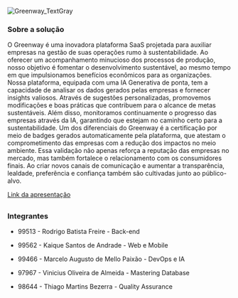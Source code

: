![Greenway_TextGray](https://github.com/greenway-FIAP/disruptive_architectures/assets/80494196/8edcfcee-7c71-49c6-b0e4-96966aaf0c69)

### Sobre a solução
O Greenway é uma inovadora plataforma SaaS projetada para auxiliar empresas na gestão de suas operações rumo à sustentabilidade. 
Ao oferecer um acompanhamento minucioso dos processos de produção, nosso objetivo é fomentar o desenvolvimento sustentável, ao mesmo tempo em que impulsionamos benefícios econômicos para as organizações. 
Nossa plataforma, equipada com uma IA Generativa de ponta, tem a capacidade de analisar os dados gerados pelas empresas e fornecer insights valiosos. 
Através de sugestões personalizadas, promovemos modificações e boas práticas que contribuem para o alcance de metas sustentáveis. 
Além disso, monitoramos continuamente o progresso das empresas através da IA, garantindo que estejam no caminho certo para a sustentabilidade. 
Um dos diferenciais do Greenway é a certificação por meio de badges gerados automaticamente pela plataforma, que atestam o comprometimento das empresas com a redução dos impactos no meio ambiente. 
Essa validação não apenas reforça a reputação das empresas no mercado, mas também fortalece o relacionamento com os consumidores finais. 
Ao criar novos canais de comunicação e aumentar a transparência, lealdade, preferência e confiança também são cultivadas junto ao público-alvo.

[Link da apresentação](https://youtu.be/eGrA5A0sdb8)

##

### Integrantes

- 99513 - Rodrigo Batista Freire - Back-end

- 99562 - Kaique Santos de Andrade - Web e Mobile

- 99466 - Marcelo Augusto de Mello Paixão - DevOps e IA

- 97967 - Vinicius Oliveira de Almeida - Mastering Database

- 98644 - Thiago Martins Bezerra - Quality Assurance
